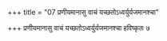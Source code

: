 +++
title = "07 प्रणीयमानासु वाचं यच्छतोऽध्वर्युर्यजमानश्चा"

+++
प्रणीयमानासु वाचं यच्छतोऽध्वर्युर्यजमानश्चा हविष्कृतः ७